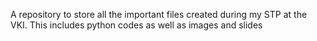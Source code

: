 A repository to store all the important files created during my STP at the VKI.
This includes python codes as well as images and slides
